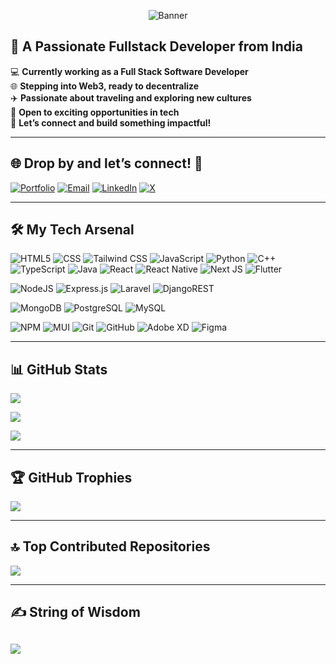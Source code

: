 <p align="center">
  <img src="https://github.com/DigveshParab/BannerImage/blob/main/Digvesh%20Parab%20(1).png" alt="Banner"/>
</p>

## 🚀 A Passionate Fullstack Developer from India

💻 **Currently working as a Full Stack Software Developer**  
🌐 **Stepping into Web3, ready to decentralize**  
✈️ **Passionate about traveling and exploring new cultures**  
💼 **Open to exciting opportunities in tech**  
🤝 **Let’s connect and build something impactful!**  

---

## 🌐 Drop by and let’s connect! 🤝

[![Portfolio](https://img.shields.io/badge/Portfolio-%231DA1F2.svg?logo=web&logoColor=white)](https://digveshparab-portfolio.netlify.app/)
 [![Email](https://img.shields.io/badge/Email-%23D14836.svg?logo=gmail&logoColor=white)](mailto:digveshparab123@gmail.com) [![LinkedIn](https://img.shields.io/badge/LinkedIn-%230077B5.svg?logo=linkedin&logoColor=white)](https://linkedin.com/in/dp-digvesh-parab-developer)    [![X](https://img.shields.io/badge/X-black.svg?logo=X&logoColor=white)](https://x.com/ParabDigvesh) 


---

## 🛠️ My Tech Arsenal

![HTML5](https://img.shields.io/badge/html5-%23E34F26.svg?style=for-the-badge&logo=html5&logoColor=white) ![CSS](https://img.shields.io/badge/css-%231572B6.svg?style=for-the-badge&logo=css3&logoColor=white) ![Tailwind CSS](https://img.shields.io/badge/Tailwind_CSS-%2338BDF8.svg?style=for-the-badge&logo=tailwindcss&logoColor=white) ![JavaScript](https://img.shields.io/badge/javascript-%23323330.svg?style=for-the-badge&logo=javascript&logoColor=%23F7DF1E)  ![Python](https://img.shields.io/badge/python-3670A0?style=for-the-badge&logo=python&logoColor=ffdd54) ![C++](https://img.shields.io/badge/c++-%2300599C.svg?style=for-the-badge&logo=c%2B%2B&logoColor=white) ![TypeScript](https://img.shields.io/badge/typescript-%23007ACC.svg?style=for-the-badge&logo=typescript&logoColor=white) ![Java](https://img.shields.io/badge/java-%23ED8B00.svg?style=for-the-badge&logo=openjdk&logoColor=white) ![React](https://img.shields.io/badge/react-%2320232a.svg?style=for-the-badge&logo=react&logoColor=%2361DAFB) ![React Native](https://img.shields.io/badge/react_native-%2320232a.svg?style=for-the-badge&logo=react&logoColor=%2361DAFB) ![Next JS](https://img.shields.io/badge/Next-black?style=for-the-badge&logo=next.js&logoColor=white) ![Flutter](https://img.shields.io/badge/Flutter-%23025698.svg?style=for-the-badge&logo=flutter&logoColor=white)

![NodeJS](https://img.shields.io/badge/node.js-6DA55F?style=for-the-badge&logo=node.js&logoColor=white) ![Express.js](https://img.shields.io/badge/express.js-%23404d59.svg?style=for-the-badge&logo=express&logoColor=%2361DAFB) ![Laravel](https://img.shields.io/badge/laravel-%23FF2D20.svg?style=for-the-badge&logo=laravel&logoColor=white) ![DjangoREST](https://img.shields.io/badge/DJANGO-REST-ff1709?style=for-the-badge&logo=django&logoColor=white&color=ff1709&labelColor=gray) 

![MongoDB](https://img.shields.io/badge/MongoDB-%234ea94b.svg?style=for-the-badge&logo=mongodb&logoColor=white)  ![PostgreSQL](https://img.shields.io/badge/PostgreSQL-%23316192.svg?style=for-the-badge&logo=postgresql&logoColor=white)  ![MySQL](https://img.shields.io/badge/mysql-4479A1.svg?style=for-the-badge&logo=mysql&logoColor=white)  

![NPM](https://img.shields.io/badge/NPM-%23CB3837.svg?style=for-the-badge&logo=npm&logoColor=white) ![MUI](https://img.shields.io/badge/MUI-%230081CB.svg?style=for-the-badge&logo=mui&logoColor=white) ![Git](https://img.shields.io/badge/git-%23F05033.svg?style=for-the-badge&logo=git&logoColor=white) ![GitHub](https://img.shields.io/badge/github-%23121011.svg?style=for-the-badge&logo=github&logoColor=white) ![Adobe XD](https://img.shields.io/badge/Adobe%20XD-470137?style=for-the-badge&logo=Adobe%20XD&logoColor=#FF61F6) ![Figma](https://img.shields.io/badge/figma-%23F24E1E.svg?style=for-the-badge&logo=figma&logoColor=white)

---

## 📊 GitHub Stats

![](https://github-readme-stats.vercel.app/api/top-langs/?username=DigveshParab&theme=radical&layout=compact)

![](https://github-readme-stats.vercel.app/api?username=DigveshParab&theme=radical&show_icons=true&hide_border=false&count_private=true)  

![](https://github-readme-streak-stats.herokuapp.com/?user=DigveshParab&theme=radical&hide_border=false)  

---

## 🏆 GitHub Trophies

![](https://github-profile-trophy.vercel.app/?username=DigveshParab&theme=onedark&no-frame=true&row=2&column=3)

---

## 🔝 Top Contributed Repositories

![](https://github-contributor-stats.vercel.app/api?username=DigveshParab&limit=5&theme=tokyonight)

---

## ✍️ String of Wisdom
![](https://quotes-github-readme.vercel.app/api?type=horizontal&theme=merko)
---
